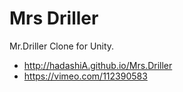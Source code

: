 # Mrs Driller

Mr.Driller Clone for Unity.
* http://hadashiA.github.io/Mrs.Driller
* https://vimeo.com/112390583
